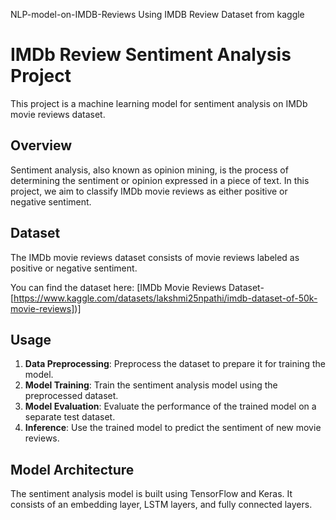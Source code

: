 NLP-model-on-IMDB-Reviews
Using IMDB Review Dataset from kaggle
# IMDb Review Sentiment Analysis Project

This project is a machine learning model for sentiment analysis on IMDb movie reviews dataset.

## Overview

Sentiment analysis, also known as opinion mining, is the process of determining the sentiment or opinion expressed in a piece of text. In this project, we aim to classify IMDb movie reviews as either positive or negative sentiment.

## Dataset

The IMDb movie reviews dataset consists of movie reviews labeled as positive or negative sentiment.

You can find the dataset here: [IMDb Movie Reviews Dataset- [https://www.kaggle.com/datasets/lakshmi25npathi/imdb-dataset-of-50k-movie-reviews])]
## Usage

1. **Data Preprocessing**: Preprocess the dataset to prepare it for training the model.
2. **Model Training**: Train the sentiment analysis model using the preprocessed dataset.
3. **Model Evaluation**: Evaluate the performance of the trained model on a separate test dataset.
4. **Inference**: Use the trained model to predict the sentiment of new movie reviews.

## Model Architecture

The sentiment analysis model is built using TensorFlow and Keras. It consists of an embedding layer, LSTM layers, and fully connected layers.


